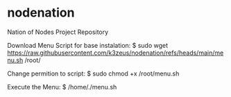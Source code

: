 # nodenation
Nation of Nodes Project Repository

Download Menu Script for base instalation:
$ sudo wget https://raw.githubusercontent.com/k3zeus/nodenation/refs/heads/main/menu.sh /root/

Change permition to script:
$ sudo chmod +x /root/menu.sh

Execute the Menu:
$ /home/./menu.sh
